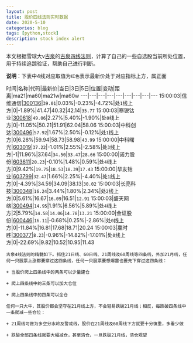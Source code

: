 ```yaml
---
layout: post
title: 股价四线法则实时数据
date: 2020-5-10
categories: blog
tags: [python,stock]
description: stock index alert
---
```



本文根据雪球大v[古泉](https://xueqiu.com/u/7148646888)的[古泉四线法则](https://xueqiu.com/7148646888/130498192)，计算了自己的一些自选股当前所处位置，用于持续追踪验证，帮助自己进行判断。

**说明**：下表中4线对应取值为`红色`表示最新价处于对应指标上方，属正面

时间|名称|代码|最新价|当日|3日|5日|位置|变动|距离|ma21|ma60|ma21w|ma60w
---|---|---|---|---|---|---|---|---
15:00:03|信维通信|[300136](https://xueqiu.com/S/SZ300136)|`39.01`|0.03%|-0.23%|-4.72%|处`1`线上方|0|-1.89%|41.47|40.32|42.14|`35.77`
15:00:03|寒锐钴业|[300618](https://xueqiu.com/S/SZ300618)|`49.06`|2.27%|5.40%|-1.90%|处`0`线上方|0|-11.05%|50.21|51.91|62.04|58.06
15:00:03|中科创达|[300496](https://xueqiu.com/S/SZ300496)|`57.92`|1.67%|2.50%|-0.12%|处`1`线上方|0|6.28%|59.94|58.73|58.98|`43.99`
15:00:00|中科曙光|[603019](https://xueqiu.com/S/SH603019)|`37.22`|-1.01%|2.55%|-2.58%|处`3`线上方|-1|11.96%|37.64|`34.50`|`33.47`|`28.66`
15:00:00|诺力股份|[603611](https://xueqiu.com/S/SH603611)|`20.23`|-0.10%|1.48%|0.59%|处`4`线上方|0|9.42%|`19.75`|`18.53`|`18.39`|`17.43`
15:00:00|华友钴业|[603799](https://xueqiu.com/S/SH603799)|`32.47`|1.66%|2.25%|-4.40%|处`1`线上方|0|-4.39%|34.59|34.09|38.13|`30.02`
15:00:03|长亮科技|[300348](https://xueqiu.com/S/SZ300348)|`16.24`|3.44%|1.80%|2.34%|处`2`线上方|0|5.61%|16.67|`16.09`|16.51|`12.91`
15:00:03|盛天网络|[300494](https://xueqiu.com/S/SZ300494)|`14.95`|1.91%|6.56%|5.89%|处`4`线上方|2|5.79%|`14.58`|`14.06`|`14.78`|`13.21`
15:00:00|金证股份|[600446](https://xueqiu.com/S/SH600446)|`16.11`|-0.68%|0.25%|-2.86%|处`0`线上方|0|-11.84%|16.81|17.68|18.71|20.24
15:00:03|赢时胜|[300377](https://xueqiu.com/S/SZ300377)|`8.23`|-0.96%|-14.82%|-17.01%|处`0`线上方|0|-22.69%|9.82|10.52|10.95|11.43

```
古泉4线法则的精髓如下。抓住21日线、60日线、21周线及60周线等四条线，外加21月线，任何一只股票上涨都要穿过这四条线，任何一只股票要想爆雷也要先下穿过这四条线：

+ 当股价爬上四条线中的两条可以少量建仓

+ 爬上四条线中的三条可以加大仓位

+ 爬上四条线中的四条可以全仓

任何一只大牛，其股价都会坚守在21月线上方，不会轻易跌破21月线；相反，每跌破四条线中一条就减一些仓位：

+ 21周线可做为多空分水岭及警戒线，股价在21周线及60周线下方就要十分慎重，多看少做

+ 跌破全部四条线就要大幅减仓，甚至清仓，一旦跌破21月线，清仓观望
```